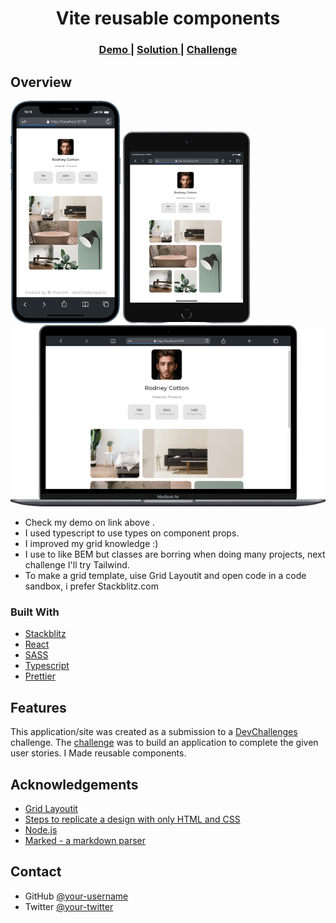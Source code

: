 <h1 align="center">Vite reusable components</h1>

<div align="center">
  <h3>
    <a href="https://grid-gallery-iota.vercel.app/">
      Demo
    </a>
    <span> | </span>
    <a href="https://github.com/maax6/grid-gallery">
      Solution
    </a>
    <span> | </span>
    <a href="https://devchallenges.io/challenges/gcbWLxG6wdennelX7b8I">
      Challenge
    </a>
  </h3>
</div>


## Overview

![screenshot](https://raw.githubusercontent.com/maax6/grid-gallery/master/public/img/mobile.png?token=GHSAT0AAAAAACAJNFCJSAE6VMWZU5FOLAI2ZBKAZSQ)
![screenshot](https://raw.githubusercontent.com/maax6/grid-gallery/master/public/img/tablet.png?token=GHSAT0AAAAAACAJNFCIQLXN5JIXN54Y2BFAZBKA2EQ)
![screenshot](https://raw.githubusercontent.com/maax6/grid-gallery/master/public/img/desktop.png?token=GHSAT0AAAAAACAJNFCIM7RUBQ3NYHEIE7EGZBKA3OQ)

- Check my demo on link above .
- I used typescript to use types on component props. 
- I improved my grid knowledge :)
- I use to like BEM but classes are borring when doing many projects, next challenge I'll try Tailwind.
- To make a grid template, uise Grid Layoutit and open code in a code sandbox, i prefer Stackblitz.com

### Built With

- [Stackblitz](https://stackblitz.com/)
- [React](https://reactjs.org/)
- [SASS](https://sass-lang.com/)
- [Typescript](https://www.typescriptlang.org/)
- [Prettier](https://prettier.io/)

## Features

This application/site was created as a submission to a [DevChallenges](https://devchallenges.io/challenges) challenge. The [challenge](https://devchallenges.io/challenges/gcbWLxG6wdennelX7b8I) was to build an application to complete the given user stories.
I Made reusable components.

## Acknowledgements

- [Grid Layoutit](https://grid.layoutit.com/)
- [Steps to replicate a design with only HTML and CSS](https://devchallenges-blogs.web.app/how-to-replicate-design/)
- [Node.js](https://nodejs.org/)
- [Marked - a markdown parser](https://github.com/chjj/marked)

## Contact

- GitHub [@your-username](https://github.com/maax6)
- Twitter [@your-twitter](https://twitter.com/maximedevweb)
